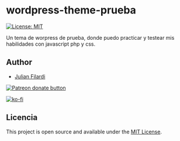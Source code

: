 # wordpress-theme-prueba

[![License: MIT](https://img.shields.io/badge/License-MIT-blue.svg)](https://opensource.org/licenses/MIT)

 Un tema de worpress de prueba, donde puedo practicar y testear mis habilidades con javascript php y css.

## Author

- [Julian Filardi](http://julifweb.com/)

<a href="https://patreon.com/julif"><img src="https://img.shields.io/endpoint.svg?url=https://shieldsio-patreon.herokuapp.com/julif&style=for-the-badge" alt="Patreon donate button" /> </a>

[![ko-fi](https://www.ko-fi.com/img/githubbutton_sm.svg)](https://ko-fi.com/D1D2YAXE)


## Licencia

This project is open source and available under the [MIT License](https://choosealicense.com/licenses/mit/). 
